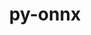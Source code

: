 ---
title: "py-onnx"
layout: cache
categories: [package, develop]
meta: {"versions": ["1.11.0", "1.15.0"], "compilers": ["apple-clang@=15.0.0", "gcc@=11.4.0"], "oss": ["ubuntu22.04", "ventura"], "platforms": ["darwin", "linux"], "targets": ["aarch64", "x86_64_v3"], "stacks": ["ml-darwin-aarch64-mps", "ml-linux-x86_64-cpu", "ml-linux-x86_64-cuda", "ml-linux-x86_64-rocm", "root"], "num_specs": 14, "num_specs_by_stack": {"ml-darwin-aarch64-mps": 7, "root": 14, "ml-linux-x86_64-cuda": 7, "ml-linux-x86_64-rocm": 7, "ml-linux-x86_64-cpu": 7}}
spec_details: [{"hash": "gbhvk4yj73yvzjsndlisidb55uz53xsy", "compiler": "apple-clang@=15.0.0", "versions": ["1.15.0"], "os": "ventura", "platform": "darwin", "target": "aarch64", "variants": ["build_system=python_pip"], "stacks": ["ml-darwin-aarch64-mps", "root"], "size": "-", "tarball": "https://binaries.spack.io/develop/build_cache/darwin-ventura-aarch64/apple-clang-15.0.0/py-onnx-1.15.0/darwin-ventura-aarch64-apple-clang-15.0.0-py-onnx-1.15.0-gbhvk4yj73yvzjsndlisidb55uz53xsy.spack"}, {"hash": "cywjinfiy6fs6wkkseykjohkkqjtpy6f", "compiler": "apple-clang@=15.0.0", "versions": ["1.15.0"], "os": "ventura", "platform": "darwin", "target": "aarch64", "variants": ["build_system=python_pip"], "stacks": ["ml-darwin-aarch64-mps", "root"], "size": "-", "tarball": "https://binaries.spack.io/develop/build_cache/darwin-ventura-aarch64/apple-clang-15.0.0/py-onnx-1.15.0/darwin-ventura-aarch64-apple-clang-15.0.0-py-onnx-1.15.0-cywjinfiy6fs6wkkseykjohkkqjtpy6f.spack"}, {"hash": "sy5d6xntw535kfhiijx6rsqooar5ixii", "compiler": "apple-clang@=15.0.0", "versions": ["1.11.0"], "os": "ventura", "platform": "darwin", "target": "aarch64", "variants": ["build_system=python_pip"], "stacks": ["ml-darwin-aarch64-mps", "root"], "size": "-", "tarball": "https://binaries.spack.io/develop/build_cache/darwin-ventura-aarch64/apple-clang-15.0.0/py-onnx-1.11.0/darwin-ventura-aarch64-apple-clang-15.0.0-py-onnx-1.11.0-sy5d6xntw535kfhiijx6rsqooar5ixii.spack"}, {"hash": "xyew3znodpgk64dbm2wv7hubwisuc7vt", "compiler": "apple-clang@=15.0.0", "versions": ["1.15.0"], "os": "ventura", "platform": "darwin", "target": "aarch64", "variants": ["build_system=python_pip"], "stacks": ["ml-darwin-aarch64-mps", "root"], "size": "-", "tarball": "https://binaries.spack.io/develop/build_cache/darwin-ventura-aarch64/apple-clang-15.0.0/py-onnx-1.15.0/darwin-ventura-aarch64-apple-clang-15.0.0-py-onnx-1.15.0-xyew3znodpgk64dbm2wv7hubwisuc7vt.spack"}, {"hash": "4cifrx56kkamcr7yukjwbxj22jfnio7w", "compiler": "apple-clang@=15.0.0", "versions": ["1.11.0"], "os": "ventura", "platform": "darwin", "target": "aarch64", "variants": ["build_system=python_pip"], "stacks": ["ml-darwin-aarch64-mps", "root"], "size": "-", "tarball": "https://binaries.spack.io/develop/build_cache/darwin-ventura-aarch64/apple-clang-15.0.0/py-onnx-1.11.0/darwin-ventura-aarch64-apple-clang-15.0.0-py-onnx-1.11.0-4cifrx56kkamcr7yukjwbxj22jfnio7w.spack"}, {"hash": "q2sd5lipydefkaosjznn6e7ek3w32pxd", "compiler": "apple-clang@=15.0.0", "versions": ["1.11.0"], "os": "ventura", "platform": "darwin", "target": "aarch64", "variants": ["build_system=python_pip"], "stacks": ["ml-darwin-aarch64-mps", "root"], "size": "-", "tarball": "https://binaries.spack.io/develop/build_cache/darwin-ventura-aarch64/apple-clang-15.0.0/py-onnx-1.11.0/darwin-ventura-aarch64-apple-clang-15.0.0-py-onnx-1.11.0-q2sd5lipydefkaosjznn6e7ek3w32pxd.spack"}, {"hash": "wykxyydnczys2wvmf2qsf7wdbxmyt7ex", "compiler": "apple-clang@=15.0.0", "versions": ["1.11.0"], "os": "ventura", "platform": "darwin", "target": "aarch64", "variants": ["build_system=python_pip"], "stacks": ["ml-darwin-aarch64-mps", "root"], "size": "-", "tarball": "https://binaries.spack.io/develop/build_cache/darwin-ventura-aarch64/apple-clang-15.0.0/py-onnx-1.11.0/darwin-ventura-aarch64-apple-clang-15.0.0-py-onnx-1.11.0-wykxyydnczys2wvmf2qsf7wdbxmyt7ex.spack"}, {"hash": "wmbe2cc4qtsxkdc23gjfxgynsjjskq3y", "compiler": "gcc@=11.4.0", "versions": ["1.11.0"], "os": "ubuntu22.04", "platform": "linux", "target": "x86_64_v3", "variants": ["build_system=python_pip"], "stacks": ["ml-linux-x86_64-cuda", "ml-linux-x86_64-rocm", "ml-linux-x86_64-cpu", "root"], "size": "-", "tarball": "https://binaries.spack.io/develop/build_cache/linux-ubuntu22.04-x86_64_v3/gcc-11.4.0/py-onnx-1.11.0/linux-ubuntu22.04-x86_64_v3-gcc-11.4.0-py-onnx-1.11.0-wmbe2cc4qtsxkdc23gjfxgynsjjskq3y.spack"}, {"hash": "talk4lpvtisumk6xlifzo62yf6ocgriv", "compiler": "gcc@=11.4.0", "versions": ["1.11.0"], "os": "ubuntu22.04", "platform": "linux", "target": "x86_64_v3", "variants": ["build_system=python_pip"], "stacks": ["ml-linux-x86_64-cuda", "ml-linux-x86_64-rocm", "ml-linux-x86_64-cpu", "root"], "size": "-", "tarball": "https://binaries.spack.io/develop/build_cache/linux-ubuntu22.04-x86_64_v3/gcc-11.4.0/py-onnx-1.11.0/linux-ubuntu22.04-x86_64_v3-gcc-11.4.0-py-onnx-1.11.0-talk4lpvtisumk6xlifzo62yf6ocgriv.spack"}, {"hash": "ypjzpbqbt2sfggegp2wtbdve6umu2e2t", "compiler": "gcc@=11.4.0", "versions": ["1.15.0"], "os": "ubuntu22.04", "platform": "linux", "target": "x86_64_v3", "variants": ["build_system=python_pip"], "stacks": ["ml-linux-x86_64-cuda", "ml-linux-x86_64-rocm", "ml-linux-x86_64-cpu", "root"], "size": "-", "tarball": "https://binaries.spack.io/develop/build_cache/linux-ubuntu22.04-x86_64_v3/gcc-11.4.0/py-onnx-1.15.0/linux-ubuntu22.04-x86_64_v3-gcc-11.4.0-py-onnx-1.15.0-ypjzpbqbt2sfggegp2wtbdve6umu2e2t.spack"}, {"hash": "3tie76x73nv4w3xrmcubssz4cbxrw6rg", "compiler": "gcc@=11.4.0", "versions": ["1.15.0"], "os": "ubuntu22.04", "platform": "linux", "target": "x86_64_v3", "variants": ["build_system=python_pip"], "stacks": ["ml-linux-x86_64-cuda", "ml-linux-x86_64-rocm", "ml-linux-x86_64-cpu", "root"], "size": "-", "tarball": "https://binaries.spack.io/develop/build_cache/linux-ubuntu22.04-x86_64_v3/gcc-11.4.0/py-onnx-1.15.0/linux-ubuntu22.04-x86_64_v3-gcc-11.4.0-py-onnx-1.15.0-3tie76x73nv4w3xrmcubssz4cbxrw6rg.spack"}, {"hash": "caxb4waezqa52k2c5kocdu6u2vaj66lj", "compiler": "gcc@=11.4.0", "versions": ["1.15.0"], "os": "ubuntu22.04", "platform": "linux", "target": "x86_64_v3", "variants": ["build_system=python_pip"], "stacks": ["ml-linux-x86_64-cuda", "ml-linux-x86_64-rocm", "ml-linux-x86_64-cpu", "root"], "size": "-", "tarball": "https://binaries.spack.io/develop/build_cache/linux-ubuntu22.04-x86_64_v3/gcc-11.4.0/py-onnx-1.15.0/linux-ubuntu22.04-x86_64_v3-gcc-11.4.0-py-onnx-1.15.0-caxb4waezqa52k2c5kocdu6u2vaj66lj.spack"}, {"hash": "waftdvpb7j7eml7suw3jxmpkirqnxybz", "compiler": "gcc@=11.4.0", "versions": ["1.11.0"], "os": "ubuntu22.04", "platform": "linux", "target": "x86_64_v3", "variants": ["build_system=python_pip"], "stacks": ["ml-linux-x86_64-cuda", "ml-linux-x86_64-rocm", "ml-linux-x86_64-cpu", "root"], "size": "-", "tarball": "https://binaries.spack.io/develop/build_cache/linux-ubuntu22.04-x86_64_v3/gcc-11.4.0/py-onnx-1.11.0/linux-ubuntu22.04-x86_64_v3-gcc-11.4.0-py-onnx-1.11.0-waftdvpb7j7eml7suw3jxmpkirqnxybz.spack"}, {"hash": "gxeqrtxdgpif6tegxzaz7iempetlvzbk", "compiler": "gcc@=11.4.0", "versions": ["1.11.0"], "os": "ubuntu22.04", "platform": "linux", "target": "x86_64_v3", "variants": ["build_system=python_pip"], "stacks": ["ml-linux-x86_64-cuda", "ml-linux-x86_64-rocm", "ml-linux-x86_64-cpu", "root"], "size": "-", "tarball": "https://binaries.spack.io/develop/build_cache/linux-ubuntu22.04-x86_64_v3/gcc-11.4.0/py-onnx-1.11.0/linux-ubuntu22.04-x86_64_v3-gcc-11.4.0-py-onnx-1.11.0-gxeqrtxdgpif6tegxzaz7iempetlvzbk.spack"}]
---